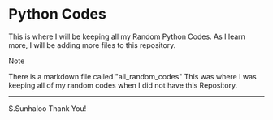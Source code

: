 # Python Codes

This is where I will be keeping all my Random Python Codes. As I learn more, I will be adding more files to this repository.

>[!note]
>There is a markdown file called "all_random_codes"
>This was where I was keeping all of my random codes when I did not have this Repository.

---

S.Sunhaloo
Thank You!
